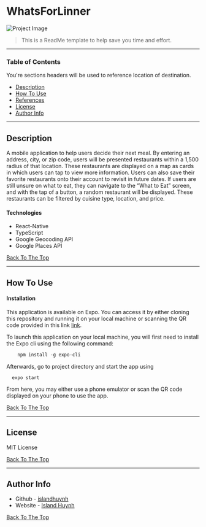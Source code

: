 # WhatsForLinner

![Project Image](https://user-images.githubusercontent.com/74833309/119281140-8313c700-bc02-11eb-9208-0b5cdfe097a8.png)

> This is a ReadMe template to help save you time and effort.

---

### Table of Contents
You're sections headers will be used to reference location of destination.

- [Description](#description)
- [How To Use](#how-to-use)
- [References](#references)
- [License](#license)
- [Author Info](#author-info)

---

## Description

A mobile application to help users decide their next meal. By entering an address, city, or zip code, users will be presented restaurants within a 1,500 radius of that location. These restaurants are displayed on a map as cards in which users can tap to view more information. Users can also save their favorite restaurants onto their account to revisit in future dates. If users are still unsure on what to eat, they can navigate to the “What to Eat” screen, and with the tap of a button, a random restaurant will be displayed. These restaurants can be filtered by cuisine type, location, and price.

#### Technologies

- React-Native
- TypeScript
- Google Geocoding API
- Google Places API

[Back To The Top](#read-me-template)

---

## How To Use

#### Installation

This application is available on Expo. You can access it by either cloning this repository and running it on your local machine or scanning the QR code provided in this link [link](https://expo.io/@islandhuynh/projects/WhatsForLinner).

To launch this application on your local machine, you will first need to install the Expo cli using the following command: 
```html
    npm install -g expo-cli
```

Afterwards, go to project directory and start the app using 
```
  expo start
```

From here, you may either use a phone emulator or scan the QR code displayed on your phone to use the app.


[Back To The Top](#read-me-template)

---

## License

MIT License

[Back To The Top](#read-me-template)

---

## Author Info

- Github - [islandhuynh](https://github.com/islandhuynh)
- Website - [Island Huynh](https://island-huynh.netlify.app/)

[Back To The Top](#read-me-template)
